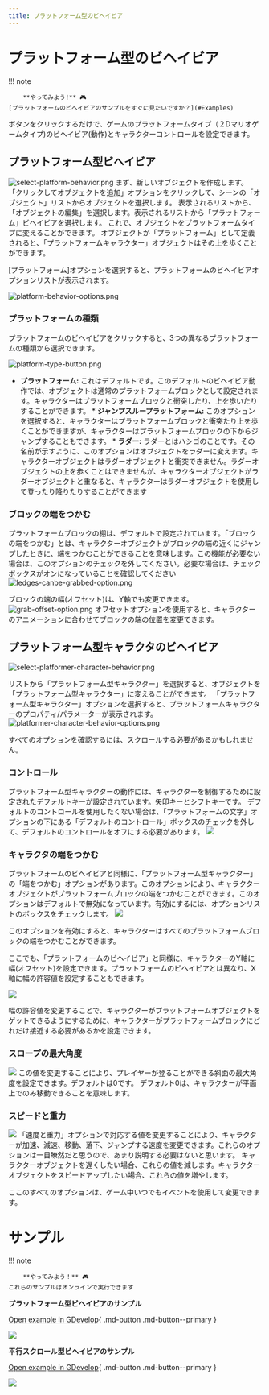 ```yaml
---
title: プラットフォーム型のビヘイビア
---
```

# プラットフォーム型のビヘイビア

!!! note
    
        **やってみよう!** 🎮  
    [プラットフォームのビヘイビアのサンプルをすぐに見たいですか？](#Examples) 

ボタンをクリックするだけで、ゲームのプラットフォームタイプ（２Dマリオゲームタイプ)のビヘイビア(動作)とキャラクターコントロールを設定できます。

## プラットフォーム型ビヘイビア

![select-platform-behavior.png](/gdevelop5/behaviors/select-platform-behavior.png) まず、新しいオブジェクトを作成します。 「クリックしてオブジェクトを追加」オプションをクリックして、シーンの「オブジェクト」リストからオブジェクトを選択します。 表示されるリストから、「オブジェクトの編集」を選択します。表示されるリストから「プラットフォーム」ビヘイビアを選択します。 これで、オブジェクトをプラットフォームタイプに変えることができます。 オブジェクトが「プラットフォーム」として定義されると、「プラットフォームキャラクター」オブジェクトはその上を歩くことができます。

\[プラットフォーム\]オプションを選択すると、プラットフォームのビヘイビアオプションリストが表示されます。

![platform-behavior-options.png](/gdevelop5/behaviors/platform-behavior-options.png)

### プラットフォームの種類

プラットフォームのビヘイビアをクリックすると、3つの異なるプラットフォームの種類から選択できます。

![platform-type-button.png](/gdevelop5/behaviors/platform-type-button.png)

* **プラットフォーム:** これはデフォルトです。このデフォルトのビヘイビア動作では、オブジェクトは通常のプラットフォームブロックとして設定されます。キャラクターはプラットフォームブロックと衝突したり、上を歩いたりすることができます。 * **ジャンプスループラットフォーム:** このオプションを選択すると、キャラクターはプラットフォームブロックと衝突たり上を歩くことができますが、キャラクターはプラットフォームブロックの下からジャンプすることもできます。 * **ラダー:** ラダーとはハシゴのことです。その名前が示すように、このオプションはオブジェクトをラダーに変えます。キャラクターオブジェクトはラダーオブジェクトと衝突できません。ラダーオブジェクトの上を歩くことはできませんが、キャラクターオブジェクトがラダーオブジェクトと重なると、キャラクターはラダーオブジェクトを使用して登ったり降りたりすることができます

### ブロックの端をつかむ

プラットフォームブロックの棚は、デフォルトで設定されています。「ブロックの端をつかむ」とは、キャラクターオブジェクトがブロックの端の近くにジャンプしたときに、端をつかむことができることを意味します。この機能が必要ない場合は、このオプションのチェックを外してください。必要な場合は、チェックボックスがオンになっていることを確認してください ![ledges-canbe-grabbed-option.png](/gdevelop5/behaviors/ledges-canbe-grabbed-option.png)

ブロックの端の幅(オフセット)は、Y軸でも変更できます。 ![grab-offset-option.png](/gdevelop5/behaviors/grab-offset-option.png) オフセットオプションを使用すると、キャラクターのアニメーションに合わせてブロックの端の位置を変更できます。

## プラットフォーム型キャラクタのビヘイビア

![select-platformer-character-behavior.png](/gdevelop5/behaviors/select-platformer-character-behavior.png)

リストから「プラットフォーム型キャラクター」を選択すると、オブジェクトを「プラットフォーム型キャラクター」に変えることができます。 「プラットフォーム型キャラクター」オプションを選択すると、プラットフォームキャラクターのプロパティ/パラメーターが表示されます。 ![platformer-character-behavior-options.png](/gdevelop5/behaviors/platformer-character-behavior-options.png)

すべてのオプションを確認するには、スクロールする必要があるかもしれません。

### コントロール

プラットフォーム型キャラクターの動作には、キャラクターを制御するために設定されたデフォルトキーが設定されています。矢印キーとシフトキーです。 デフォルトのコントロールを使用したくない場合は、「プラットフォームの文字」オプションの下にある「デフォルトのコントロール」ボックスのチェックを外して、デフォルトのコントロールをオフにする必要があります。 ![](/gdevelop5/behaviors/platformer-defaultcontrols-box.png)

### キャラクタの端をつかむ

プラットフォームのビヘイビアと同様に、「プラットフォーム型キャラクター」の「端をつかむ」オプションがあります。このオプションにより、キャラクターオブジェクトがプラットフォームブロックの端をつかむことができます。このオプションはデフォルトで無効になっています。有効にするには、オプションリストのボックスをチェックします。 ![](/gdevelop5/behaviors/platformer-character-grabledge-box.png)

このオプションを有効にすると、キャラクターはすべてのプラットフォームブロックの端をつかむことができます。

ここでも、「プラットフォームのビヘイビア」と同様に、キャラクターのY軸に幅(オフセット)を設定できます。プラットフォームのビヘイビアとは異なり、X軸に幅の許容値を設定することもできます。

![](/gdevelop5/behaviors/platformer-character-grab-tolerancex.png)

幅の許容値を変更することで、キャラクターがプラットフォームオブジェクトをゲットできるようにするために、キャラクターがプラットフォームブロックにどれだけ接近する必要があるかを設定できます。

### スロープの最大角度

![](/gdevelop5/behaviors/platformer-character-maximum-slope.png) この値を変更することにより、プレイヤーが登ることができる斜面の最大角度を設定できます。デフォルトは0です。 デフォルト0は、キャラクターが平面上でのみ移動できることを意味します。

### スピードと重力

![](/gdevelop5/behaviors/platformer-character-speed-options.png) 「速度と重力」オプションで対応する値を変更することにより、キャラクターが加速、減速、移動、落下、ジャンプする速度を変更できます。これらのオプションは一目瞭然だと思うので、あまり説明する必要はないと思います。 キャラクターオブジェクトを遅くしたい場合、これらの値を減します。キャラクターオブジェクトをスピードアップしたい場合、これらの値を増やします。

ここのすべてのオプションは、ゲーム中いつでもイベントを使用して変更できます。

# サンプル

!!! note
    
        **やってみよう！** 🎮  
    これらのサンプルはオンラインで実行できます

**プラットフォーム型ビヘイビアのサンプル**

[Open example in GDevelop](https://editor.gdevelop.io/?project=example://platformer){ .md-button .md-button--primary }

[![](/gdevelop5/behaviors/platformerbehavior.png)](https://editor.gdevelop-app.com/?project=example://platformer)

  
**平行スクロール型ビヘイビアのサンプル**

[Open example in GDevelop](https://editor.gdevelop.io/?project=example://parallax-scrolling){ .md-button .md-button--primary }

[![](/gdevelop5/behaviors/parallaxscrollingbehavior.png)](https://editor.gdevelop-app.com/?project=example://parallax-scrolling)
